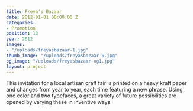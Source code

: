 ```yaml
---
title: Freya's Bazaar
date: 2012-01-01 00:00:00 Z
categories:
- Promotion
position: 13
year: 2012
images:
- "/uploads/freyasbazaar-1.jpg"
thumb_image: "/uploads/freyasbazaar-0.jpg"
og_image: "/uploads/freyasbazaar-og1.jpg"
layout: project
---
```


This invitation for a local artisan craft fair is printed on a heavy kraft paper and changes from year to year, each time featuring a new phrase. Using one color and two typefaces, a great variety of future possibilities are opened by varying these in inventive ways.
